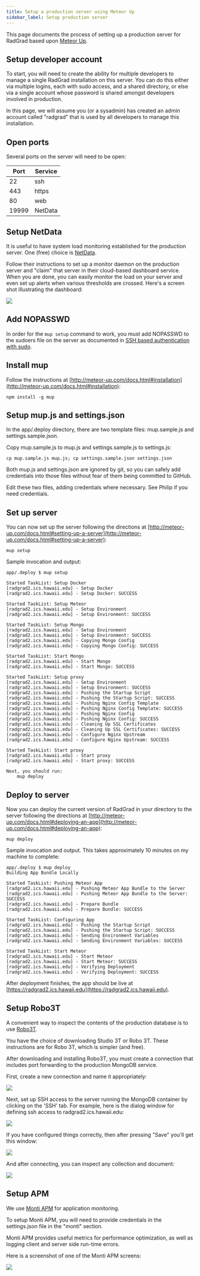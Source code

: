 ```yaml
---
title: Setup a production server using Meteor Up
sidebar_label: Setup production server
---
```


This page documents the process of setting up a production server for RadGrad based upon [Meteor Up](http://meteor-up.com).

## Setup developer account

To start, you will need to create the ability for multiple developers to manage a single RadGrad installation on this server.  You can do this either via multiple logins, each with sudo access, and a shared directory, or else via a single account whose password is shared amongst developers involved in production.

In this page, we will assume you (or a sysadmin) has created an admin account called "radgrad" that is used by all developers to manage this installation.

## Open ports

Several ports on the server will need to be open:

| Port | Service |
|------|---------|
| 22   | ssh     |
| 443  | https   |
|  80  | web     |
| 19999 | NetData |

## Setup NetData

It is useful to have system load monitoring established for the production server.  One (free) choice is [NetData](https://www.netdata.cloud/).

Follow their instructions to set up a monitor daemon on the production server and "claim" that server in their cloud-based dashboard service.  When you are done, you can easily monitor the load on your server and even set up alerts when various thresholds are crossed. Here's a screen shot illustrating the dashboard:

![](/img/deployment/netdata-dashboard.png)

## Add NOPASSWD

In order for the `mup setup` command to work, you must add NOPASSWD to the sudoers file on the server as documented in [SSH based authentication with sudo](https://github.com/zodern/meteor-up/blob/ee017150591f53f7f85d0a4081a1b6018230e437/README.md#ssh-based-authentication-with-sudo).

## Install mup

Follow the instructions at [http://meteor-up.com/docs.html#installation](http://meteor-up.com/docs.html#installation):

```shell
npm install -g mup
```

## Setup mup.js and settings.json

In the app/.deploy directory, there are two template files: mup.sample.js and settings.sample.json.

Copy mup.sample.js to mup.js and settings.sample.js to settings.js:

```shell
cp mup.sample.js mup.js; cp settings.sample.json settings.json
```

Both mup.js and settings.json are ignored by git, so you can safely add credentials into those files without fear of them being committed to GitHub.

Edit these two files, adding credentials where necessary.  See Philip if you need credentials.

## Set up server

You can now set up the server following the directions at [http://meteor-up.com/docs.html#setting-up-a-server](http://meteor-up.com/docs.html#setting-up-a-server):

```shell
mup setup
```
Sample invocation and output:

```shell
app/.deploy $ mup setup

Started TaskList: Setup Docker
[radgrad2.ics.hawaii.edu] - Setup Docker
[radgrad2.ics.hawaii.edu] - Setup Docker: SUCCESS

Started TaskList: Setup Meteor
[radgrad2.ics.hawaii.edu] - Setup Environment
[radgrad2.ics.hawaii.edu] - Setup Environment: SUCCESS

Started TaskList: Setup Mongo
[radgrad2.ics.hawaii.edu] - Setup Environment
[radgrad2.ics.hawaii.edu] - Setup Environment: SUCCESS
[radgrad2.ics.hawaii.edu] - Copying Mongo Config
[radgrad2.ics.hawaii.edu] - Copying Mongo Config: SUCCESS

Started TaskList: Start Mongo
[radgrad2.ics.hawaii.edu] - Start Mongo
[radgrad2.ics.hawaii.edu] - Start Mongo: SUCCESS

Started TaskList: Setup proxy
[radgrad2.ics.hawaii.edu] - Setup Environment
[radgrad2.ics.hawaii.edu] - Setup Environment: SUCCESS
[radgrad2.ics.hawaii.edu] - Pushing the Startup Script
[radgrad2.ics.hawaii.edu] - Pushing the Startup Script: SUCCESS
[radgrad2.ics.hawaii.edu] - Pushing Nginx Config Template
[radgrad2.ics.hawaii.edu] - Pushing Nginx Config Template: SUCCESS
[radgrad2.ics.hawaii.edu] - Pushing Nginx Config
[radgrad2.ics.hawaii.edu] - Pushing Nginx Config: SUCCESS
[radgrad2.ics.hawaii.edu] - Cleaning Up SSL Certificates
[radgrad2.ics.hawaii.edu] - Cleaning Up SSL Certificates: SUCCESS
[radgrad2.ics.hawaii.edu] - Configure Nginx Upstream
[radgrad2.ics.hawaii.edu] - Configure Nginx Upstream: SUCCESS

Started TaskList: Start proxy
[radgrad2.ics.hawaii.edu] - Start proxy
[radgrad2.ics.hawaii.edu] - Start proxy: SUCCESS

Next, you should run:
    mup deploy
```
## Deploy to server

Now you can deploy the current version of RadGrad in your directory to the server following the directions at [http://meteor-up.com/docs.html#deploying-an-app](http://meteor-up.com/docs.html#deploying-an-app):

```shell
mup deploy
```

Sample invocation and output. This takes approximately 10 minutes on my machine to complete:

```shell
app/.deploy $ mup deploy
Building App Bundle Locally

Started TaskList: Pushing Meteor App
[radgrad2.ics.hawaii.edu] - Pushing Meteor App Bundle to the Server
[radgrad2.ics.hawaii.edu] - Pushing Meteor App Bundle to the Server: SUCCESS
[radgrad2.ics.hawaii.edu] - Prepare Bundle
[radgrad2.ics.hawaii.edu] - Prepare Bundle: SUCCESS

Started TaskList: Configuring App
[radgrad2.ics.hawaii.edu] - Pushing the Startup Script
[radgrad2.ics.hawaii.edu] - Pushing the Startup Script: SUCCESS
[radgrad2.ics.hawaii.edu] - Sending Environment Variables
[radgrad2.ics.hawaii.edu] - Sending Environment Variables: SUCCESS

Started TaskList: Start Meteor
[radgrad2.ics.hawaii.edu] - Start Meteor
[radgrad2.ics.hawaii.edu] - Start Meteor: SUCCESS
[radgrad2.ics.hawaii.edu] - Verifying Deployment
[radgrad2.ics.hawaii.edu] - Verifying Deployment: SUCCESS

```

After deployment finishes, the app should be live at [https://radgrad2.ics.hawaii.edu](https://radgrad2.ics.hawaii.edu).


## Setup Robo3T

A convenient way to inspect the contents of the production database is to use [Robo3T](https://robomongo.org/).

You have the choice of downloading Studio 3T or Robo 3T.  These instructions are for Robo 3T, which is simpler (and free).

After downloading and installing Robo3T, you must create a connection that includes port forwarding to the production MongoDB service.

First, create a new connection and name it appropriately:

![](/img/deployment/robo3t-account-config.png)

Next, set up SSH access to the server running the MongoDB container by clicking on the 'SSH' tab. For example, here is the dialog window for defining ssh access to radgrad2.ics.hawaii.edu:

![](/img/deployment/robo3t-ssh-config.png)

If you have configured things correctly, then after pressing "Save" you'll get this window:

![](/img/deployment/robo3t-connect.png)

And after connecting, you can inspect any collection and document:

![](/img/deployment/robo3t-dashboard.png)


## Setup APM

We use [Monti APM](https://montiapm.com/) for application monitoring.

To setup Monti APM, you will need to provide credentials in the settings.json file in the "monti" section.

Monti APM provides useful metrics for performance optimization, as well as logging client and server side run-time errors.

Here is a screenshot of one of the Monti APM screens:

![](/img/deployment/monti-apm-dashboard.png)









